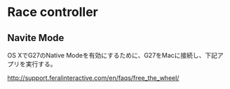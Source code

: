 
# Race controller

## Navite Mode

OS XでG27のNative Modeを有効にするために、G27をMacに接続し、下記アプリを実行する。

http://support.feralinteractive.com/en/faqs/free_the_wheel/


